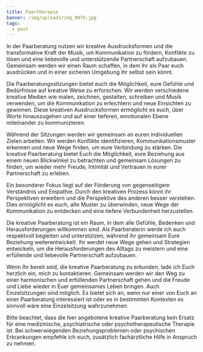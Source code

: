 ```yaml
---
title: Paartherapie
banner: /img/uploads/img_0076.jpg
tags:
  - post
---
```

In der Paarberatung nutzen wir kreative Ausdrucksformen und die transformative Kraft der Musik, um Kommunikation zu fördern, Konflikte zu lösen und eine liebevolle und unterstützende Partnerschaft aufzubauen. Gemeinsam werden wir einen Raum schaffen, in dem ihr als Paar euch ausdrücken und in einer sicheren Umgebung ihr selbst sein könnt.

Die Paarberatungssitzungen bietet euch die Möglichkeit, eure Gefühle und Bedürfnisse auf kreative Weise zu erforschen. Wir werden verschiedene kreative Medien wie malen, zeichnen, gestalten, schreiben und Musik verwenden, um die Kommunikation zu erleichtern und neue Einsichten zu gewinnen. Diese kreativen Ausdrucksformen ermöglicht es euch, über Worte hinauszugehen und auf einer tieferen, emotionalen Ebene miteinander zu kommunizieren.

Während der Sitzungen werden wir gemeinsam an euren individuellen Zielen arbeiten. Wir werden Konflikte identifizieren, Kommunikationsmuster erkennen und neue Wege finden, um eure Verbindung zu stärken. Die kreative Paarberatung bietet Euch die Möglichkeit, eure Beziehung aus einem neuen Blickwinkel zu betrachten und gemeinsam Lösungen zu finden, um wieder mehr Freude, Intimität und Vertrauen in eurer Partnerschaft zu erleben.

Ein besonderer Fokus liegt auf der Förderung von gegenseitigem Verständnis und Empathie. Durch den kreativen Prozess könnt ihr Perspektiven erweitern und die Perspektive des anderen besser verstehen. Dies ermöglicht es euch, alte Muster zu überwinden, neue Wege der Kommunikation zu entdecken und eine tiefere Verbundenheit herzustellen.

Die kreative Paarberatung ist ein Raum, in dem alle Gefühle, Bedenken und Herausforderungen willkommen sind. Als Paarberaterin werde ich euch respektvoll begleiten und unterstützen, während ihr gemeinsam Eure Beziehung weiterentwickelt. Ihr werdet neue Wege gehen und Strategien entwickeln, um die Herausforderungen des Alltags zu meistern und eine erfüllende und liebevolle Partnerschaft aufzubauen.

Wenn Ihr bereit seid, die kreative Paarberatung zu erkunden, lade ich Euch herzlich ein, mich zu kontaktieren. Gemeinsam werden wir den Weg zu einer harmonischen und erfüllenden Partnerschaft gehen und die Freude und Liebe wieder in Euer gemeinsames Leben bringen. Auch Einzelsitzungen sind möglich. Es bietet sich an, wenn nur einer von Euch an einer Paarberatung interessiert ist oder es in bestimmten Kontexten es sinnvoll wäre eine Einzelsitzung wahrzunehmen.

Bitte beachtet, dass die hier angebotene kreative Paarberatung kein Ersatz für eine medizinische, psychiatrische oder psychotherapeutische Therapie ist. Bei schwerwiegenden Beziehungsproblemen oder psychischen Erkrankungen empfehle ich euch, zusätzlich fachärztliche Hilfe in Anspruch zu nehmen.